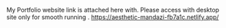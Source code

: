 My Portfolio website link is attached here with.
Please access with desktop site only for smooth running .
https://aesthetic-mandazi-fb7a1c.netlify.app/
